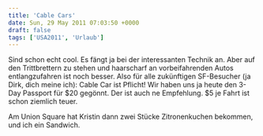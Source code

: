```yaml
---
title: 'Cable Cars'
date: Sun, 29 May 2011 07:03:50 +0000
draft: false
tags: ['USA2011', 'Urlaub']
---
```


Sind schon echt cool. Es fängt ja bei der interessanten Technik an. Aber auf den Trittbrettern zu stehen und haarscharf an vorbeifahrenden Autos entlangzufahren ist noch besser. Also für alle zukünftigen SF-Besucher (ja Dirk, dich meine ich): Cable Car ist Pflicht! Wir haben uns ja heute den 3-Day Passport für $20 gegönnt. Der ist auch ne Empfehlung. $5 je Fahrt ist schon ziemlich teuer.

Am Union Square hat Kristin dann zwei Stücke Zitronenkuchen bekommen, und ich ein Sandwich.